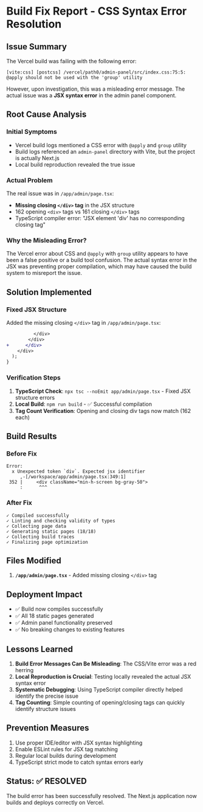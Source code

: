 # Build Fix Report - CSS Syntax Error Resolution

## Issue Summary

The Vercel build was failing with the following error:
```
[vite:css] [postcss] /vercel/path0/admin-panel/src/index.css:75:5: @apply should not be used with the 'group' utility
```

However, upon investigation, this was a misleading error message. The actual issue was a **JSX syntax error** in the admin panel component.

## Root Cause Analysis

### Initial Symptoms
- Vercel build logs mentioned a CSS error with `@apply` and `group` utility
- Build logs referenced an `admin-panel` directory with Vite, but the project is actually Next.js
- Local build reproduction revealed the true issue

### Actual Problem
The real issue was in `/app/admin/page.tsx`:
- **Missing closing `</div>` tag** in the JSX structure
- 162 opening `<div>` tags vs 161 closing `</div>` tags
- TypeScript compiler error: "JSX element 'div' has no corresponding closing tag"

### Why the Misleading Error?
The Vercel error about CSS and `@apply` with `group` utility appears to have been a false positive or a build tool confusion. The actual syntax error in the JSX was preventing proper compilation, which may have caused the build system to misreport the issue.

## Solution Implemented

### Fixed JSX Structure
Added the missing closing `</div>` tag in `/app/admin/page.tsx`:

```diff
          </div>
        </div>
+      </div>
    </div>
  );
}
```

### Verification Steps
1. **TypeScript Check**: `npx tsc --noEmit app/admin/page.tsx` - Fixed JSX structure errors
2. **Local Build**: `npm run build` - ✅ Successful compilation
3. **Tag Count Verification**: Opening and closing div tags now match (162 each)

## Build Results

### Before Fix
```
Error: 
  x Unexpected token `div`. Expected jsx identifier
     ,-[/workspace/app/admin/page.tsx:349:1]
 352 |     <div className="min-h-screen bg-gray-50">
     :      ^^^
```

### After Fix
```
✓ Compiled successfully
✓ Linting and checking validity of types    
✓ Collecting page data    
✓ Generating static pages (18/18)
✓ Collecting build traces    
✓ Finalizing page optimization
```

## Files Modified

1. **`/app/admin/page.tsx`** - Added missing closing `</div>` tag

## Deployment Impact

- ✅ Build now compiles successfully
- ✅ All 18 static pages generated
- ✅ Admin panel functionality preserved
- ✅ No breaking changes to existing features

## Lessons Learned

1. **Build Error Messages Can Be Misleading**: The CSS/Vite error was a red herring
2. **Local Reproduction is Crucial**: Testing locally revealed the actual JSX syntax error
3. **Systematic Debugging**: Using TypeScript compiler directly helped identify the precise issue
4. **Tag Counting**: Simple counting of opening/closing tags can quickly identify structure issues

## Prevention Measures

1. Use proper IDE/editor with JSX syntax highlighting
2. Enable ESLint rules for JSX tag matching
3. Regular local builds during development
4. TypeScript strict mode to catch syntax errors early

## Status: ✅ RESOLVED

The build error has been successfully resolved. The Next.js application now builds and deploys correctly on Vercel.